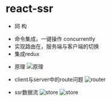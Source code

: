 # react-ssr

- 同 构

* 命令集成，一键操作 concurrently
* 实现路由在，服务端与客户端的切换
* 集成redux

- 原理
![原理](![1.png](https://i.loli.net/2019/12/16/yHn7sMh8pw6egRv.png))

-  client与server中的route问题
![router](![2.png](https://i.loli.net/2019/12/16/CkMrdJFPXS2fqWB.png))

- ssr数据流
![store](![3.png](https://i.loli.net/2019/12/16/kBPbwxzODLXqYyj.png))
![store](![4.png](https://i.loli.net/2019/12/16/WSbzOpiCkFuTRKL.png))